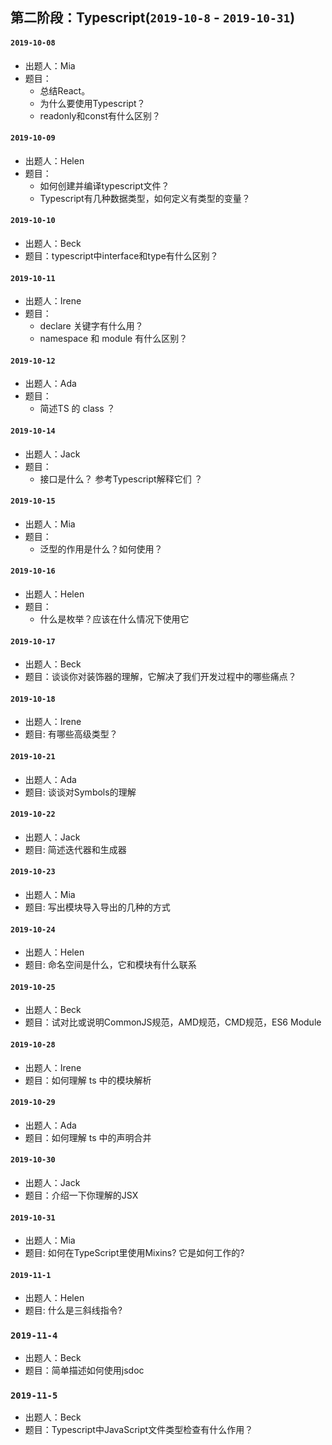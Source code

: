 
## 第二阶段：Typescript(`2019-10-8` - `2019-10-31`)
#### `2019-10-08`
-   出题人：Mia
-   题目：
    -   总结React。
    -   为什么要使用Typescript？
    -   readonly和const有什么区别？

#### `2019-10-09`
-   出题人：Helen
-   题目：
    -   如何创建并编译typescript文件？
    -   Typescript有几种数据类型，如何定义有类型的变量？

#### `2019-10-10`
-   出题人：Beck
-   题目：typescript中interface和type有什么区别？

#### `2019-10-11`
-   出题人：Irene
-   题目：
    - declare 关键字有什么用？
    - namespace 和 module 有什么区别？

#### `2019-10-12`
-   出题人：Ada
-   题目：
    - 简述TS 的 class ？

#### `2019-10-14`
-   出题人：Jack
-   题目：
    - 接口是什么？ 参考Typescript解释它们 ？

#### `2019-10-15`
-   出题人：Mia
-   题目：
    - 泛型的作用是什么？如何使用？

#### `2019-10-16`
-   出题人：Helen
-   题目：
    - 什么是枚举？应该在什么情况下使用它

#### `2019-10-17`
-   出题人：Beck
-   题目：谈谈你对装饰器的理解，它解决了我们开发过程中的哪些痛点？

#### `2019-10-18`
-   出题人：Irene
-   题目: 有哪些高级类型？

#### `2019-10-21`
-   出题人：Ada
-   题目: 谈谈对Symbols的理解

#### `2019-10-22`
-   出题人：Jack
-   题目: 简述迭代器和生成器

#### `2019-10-23`
-   出题人：Mia
-   题目: 写出模块导入导出的几种的方式

#### `2019-10-24`
-   出题人：Helen
-   题目: 命名空间是什么，它和模块有什么联系

#### `2019-10-25`
-   出题人：Beck
-   题目：试对比或说明CommonJS规范，AMD规范，CMD规范，ES6 Module

#### `2019-10-28`
-   出题人：Irene
-   题目：如何理解 ts 中的模块解析

#### `2019-10-29`
-   出题人：Ada
-   题目：如何理解 ts 中的声明合并

#### `2019-10-30`
-   出题人：Jack
-   题目：介绍一下你理解的JSX

#### `2019-10-31`
-   出题人：Mia
-   题目: 如何在TypeScript里使用Mixins? 它是如何工作的?

#### `2019-11-1`
-   出题人：Helen
-   题目: 什么是三斜线指令?

### `2019-11-4`
-   出题人：Beck
-   题目：简单描述如何使用jsdoc

### `2019-11-5`
-   出题人：Beck
-   题目：Typescript中JavaScript文件类型检查有什么作用？
